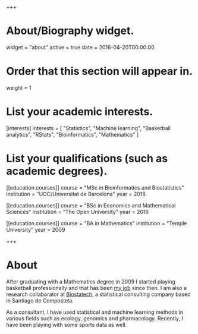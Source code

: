 +++
# About/Biography widget.
widget = "about"
active = true
date = 2016-04-20T00:00:00

# Order that this section will appear in.
weight = 1

# List your academic interests.
[interests]
  interests = [
    "Statistics",
    "Machine learning",
    "Basketball analytics",
    "RStats",
    "Bioinformatics",
    "Mathematics"
  ]

# List your qualifications (such as academic degrees).

[[education.courses]]
  course = "MSc in Bioinformatics and Biostatistics"
  institution = "UOC/Universitat de Barcelona"
  year = 2018

[[education.courses]]
  course = "BSc in Economics and Mathematical Sciences"
  institution = "The Open University"
  year = 2016
  
[[education.courses]]
  course = "BA in Mathematics"
  institution = "Temple University"
  year = 2009
 
+++

# About

After graduating with a Mathematics degree in 2009 I started playing basketball professionally and that has been [my job](https://www.youtube.com/watch?v=1fS4MCVzFu4) since then. I am also a research collaborator at [Biostatech](http://biostatech.com/), a statistical consulting company based in Santiago de Compostela.

As a consultant, I have used statistical and machine learning methods in various fields such as ecology, genomics and pharmacology. Recently, I have been playing with some sports data as well.
